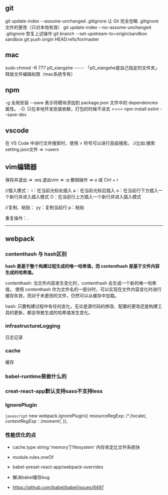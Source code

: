 ## git 
git update-index --assume-unchanged .gitignore    让 Git 完全忽略 .gitignore 文件的更改（只对本地有效）
git update-index --no-assume-unchanged .gitignore   恢复上述操作
git branch --set-upstream-to=origin/sandbox sandbox
git push origin HEAD:refs/for/master                      

## mac
sudo chmod -R 777 p0_xiangshe    -----  「p0_xiangshe是自己指定的文件夹」释放文件编辑权限（mac系统专有）

## npm
-g    全局安装
--save    表示将模块添加到 package.json 文件中的 dependencies 属性。
-D. 只在本地开发安装依赖，打包的时候不进去   ====   npm install eslint --save-dev

## vscode
在 VS Code 中进行文件搜索时，使用 > 符号可以进行高级搜索。
//比如:搜索setting.json文件  =>  >users


## vim编辑器
 保存并退出 => :wq
 退出vim => :q
 撤销操作 => u 或 Ctrl + r
 
//插入模式：
i：在当前光标处插入
a：在当前光标后插入
o：在当前行下方插入一个新行并进入插入模式
O：在当前行上方插入一个新行并进入插入模式

//复制、粘贴：
yy：复制当前行
p：粘贴

重复操作：.

------------------------------------------------------------------------------------
## webpack

### contenthash 与 hash区别
**hash 是基于整个构建过程生成的唯一哈希值，而 contenthash 是基于文件内容生成的哈希值。**

contenthash: 当文件内容发生变化时，contenthash 会生成一个新的唯一哈希值。
使用 contenthash 作为文件名的一部分时，可以实现在文件内容变化时进行缓存失效，而对于未更改的文件，仍然可以从缓存中加载。

hash: 只要构建过程中有任何变化，无论是源代码的修改、配置的更改还是构建工具的更新，都会导致生成的哈希值发生变化。

### infrastructureLogging
日志记录

### cache
缓存

### babel-runtime是做什么的


### creat-react-app默认支持sass不支持less


### IgnorePlugin
`javascript`
 new webpack.IgnorePlugin({
    resourceRegExp: /^\.\/locale$/,
    contextRegExp: /moment$/,
 }),

### 性能优化的点

- cache.type
string:'memory'|'filesystem'
内存肯定比文件系统快

- module.rules.oneOf

- babel-preset-react-app/webpack-overrides
- 解决babel缓存bug
- https://github.com/babel/babel/issues/8497
